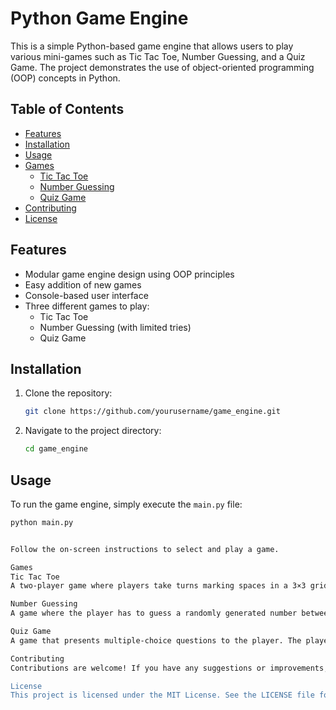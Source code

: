 # Python Game Engine

This is a simple Python-based game engine that allows users to play various mini-games such as Tic Tac Toe, Number Guessing, and a Quiz Game. The project demonstrates the use of object-oriented programming (OOP) concepts in Python.

## Table of Contents

- [Features](#features)
- [Installation](#installation)
- [Usage](#usage)
- [Games](#games)
  - [Tic Tac Toe](#tic-tac-toe)
  - [Number Guessing](#number-guessing)
  - [Quiz Game](#quiz-game)
- [Contributing](#contributing)
- [License](#license)

## Features

- Modular game engine design using OOP principles
- Easy addition of new games
- Console-based user interface
- Three different games to play:
  - Tic Tac Toe
  - Number Guessing (with limited tries)
  - Quiz Game



## Installation

1. Clone the repository:
    ```bash
    git clone https://github.com/yourusername/game_engine.git
    ```
2. Navigate to the project directory:
    ```bash
    cd game_engine
    ```

## Usage

To run the game engine, simply execute the `main.py` file:
```bash
python main.py


Follow the on-screen instructions to select and play a game.

Games
Tic Tac Toe
A two-player game where players take turns marking spaces in a 3×3 grid. The player who succeeds in placing three of their marks in a horizontal, vertical, or diagonal row wins the game.

Number Guessing
A game where the player has to guess a randomly generated number between 1 and 5. The player has three tries to guess the correct number.

Quiz Game
A game that presents multiple-choice questions to the player. The player must select the correct answer from the given options. The final score is displayed at the end of the game.

Contributing
Contributions are welcome! If you have any suggestions or improvements, feel free to open an issue or create a pull request. Please ensure your code follows the project's coding standards and includes appropriate tests.

License
This project is licensed under the MIT License. See the LICENSE file for details.
